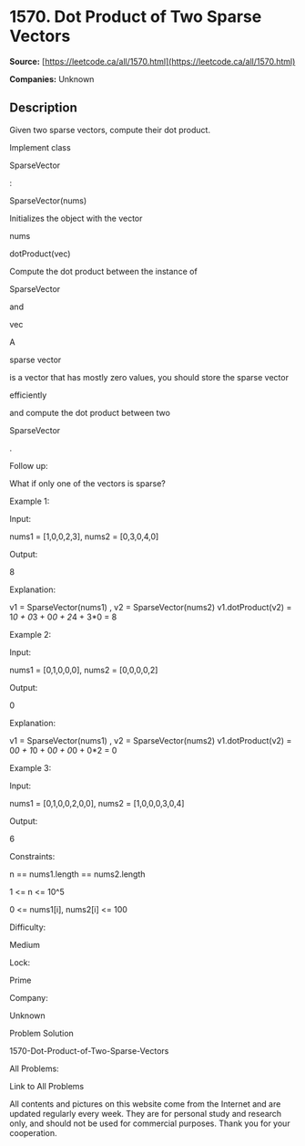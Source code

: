 # 1570. Dot Product of Two Sparse Vectors

**Source:** [https://leetcode.ca/all/1570.html](https://leetcode.ca/all/1570.html)

**Companies:** Unknown

## Description

Given two sparse vectors, compute their dot product.

Implement class

SparseVector

:

SparseVector(nums)

Initializes the object with the vector

nums

dotProduct(vec)

Compute the dot product between the instance
                    of

SparseVector

and

vec

A

sparse vector

is a vector that has mostly zero values, you should
                store the sparse vector

efficiently

and compute the dot
                product between two

SparseVector

.

Follow up:

What if only one of the vectors is sparse?

Example 1:

Input:

nums1 = [1,0,0,2,3], nums2 = [0,3,0,4,0]

Output:

8

Explanation:

v1 = SparseVector(nums1) , v2 = SparseVector(nums2)
v1.dotProduct(v2) = 1*0 + 0*3 + 0*0 + 2*4 + 3*0 = 8

Example 2:

Input:

nums1 = [0,1,0,0,0], nums2 = [0,0,0,0,2]

Output:

0

Explanation:

v1 = SparseVector(nums1) , v2 = SparseVector(nums2)
v1.dotProduct(v2) = 0*0 + 1*0 + 0*0 + 0*0 + 0*2 = 0

Example 3:

Input:

nums1 = [0,1,0,0,2,0,0], nums2 = [1,0,0,0,3,0,4]

Output:

6

Constraints:

n == nums1.length == nums2.length

1 <= n <= 10^5

0 <= nums1[i], nums2[i] <= 100

Difficulty:

Medium

Lock:

Prime

Company:

Unknown

Problem Solution

1570-Dot-Product-of-Two-Sparse-Vectors

All Problems:

Link to All Problems

All contents and pictures on this website come from the Internet and are updated regularly every week. They are for personal study and research only, and should not be used for commercial purposes. Thank you for your cooperation.

